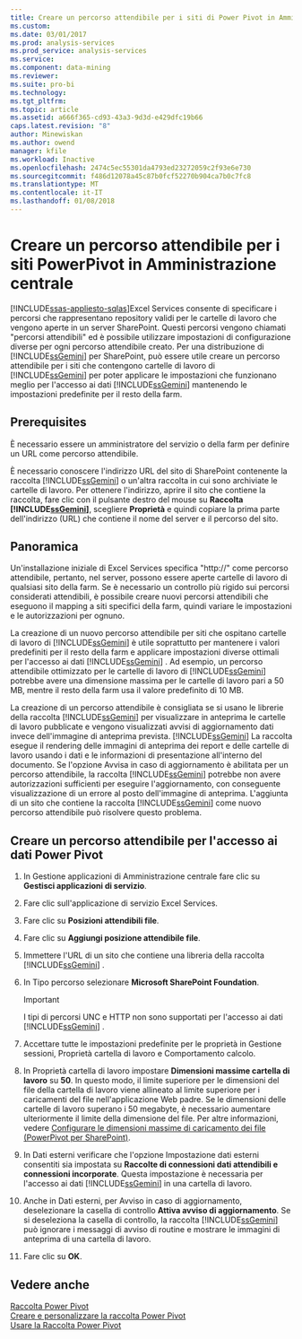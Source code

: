 ```yaml
---
title: Creare un percorso attendibile per i siti di Power Pivot in Amministrazione centrale | Documenti Microsoft
ms.custom: 
ms.date: 03/01/2017
ms.prod: analysis-services
ms.prod_service: analysis-services
ms.service: 
ms.component: data-mining
ms.reviewer: 
ms.suite: pro-bi
ms.technology: 
ms.tgt_pltfrm: 
ms.topic: article
ms.assetid: a666f365-cd93-43a3-9d3d-e429dfc19b66
caps.latest.revision: "8"
author: Minewiskan
ms.author: owend
manager: kfile
ms.workload: Inactive
ms.openlocfilehash: 2474c5ec55301da4793ed23272059c2f93e6e730
ms.sourcegitcommit: f486d12078a45c87b0fcf52270b904ca7b0c7fc8
ms.translationtype: MT
ms.contentlocale: it-IT
ms.lasthandoff: 01/08/2018
---
```

# <a name="create-a-trusted-location-for-power-pivot-sites-in-central-administration"></a>Creare un percorso attendibile per i siti PowerPivot in Amministrazione centrale
[!INCLUDE[ssas-appliesto-sqlas](../../includes/ssas-appliesto-sqlas.md)]Excel Services consente di specificare i percorsi che rappresentano repository validi per le cartelle di lavoro che vengono aperte in un server SharePoint. Questi percorsi vengono chiamati "percorsi attendibili" ed è possibile utilizzare impostazioni di configurazione diverse per ogni percorso attendibile creato. Per una distribuzione di [!INCLUDE[ssGemini](../../includes/ssgemini-md.md)] per SharePoint, può essere utile creare un percorso attendibile per i siti che contengono cartelle di lavoro di [!INCLUDE[ssGemini](../../includes/ssgemini-md.md)] per poter applicare le impostazioni che funzionano meglio per l'accesso ai dati [!INCLUDE[ssGemini](../../includes/ssgemini-md.md)] mantenendo le impostazioni predefinite per il resto della farm.  
  
  
## <a name="prerequisites"></a>Prerequisites  
 È necessario essere un amministratore del servizio o della farm per definire un URL come percorso attendibile.  
  
 È necessario conoscere l'indirizzo URL del sito di SharePoint contenente la raccolta [!INCLUDE[ssGemini](../../includes/ssgemini-md.md)] o un'altra raccolta in cui sono archiviate le cartelle di lavoro. Per ottenere l'indirizzo, aprire il sito che contiene la raccolta, fare clic con il pulsante destro del mouse su **Raccolta [!INCLUDE[ssGemini](../../includes/ssgemini-md.md)]**, scegliere **Proprietà** e quindi copiare la prima parte dell'indirizzo (URL) che contiene il nome del server e il percorso del sito.  
  
##  <a name="overview"></a> Panoramica  
 Un'installazione iniziale di Excel Services specifica "http://" come percorso attendibile, pertanto, nel server, possono essere aperte cartelle di lavoro di qualsiasi sito della farm. Se è necessario un controllo più rigido sui percorsi considerati attendibili, è possibile creare nuovi percorsi attendibili che eseguono il mapping a siti specifici della farm, quindi variare le impostazioni e le autorizzazioni per ognuno.  
  
 La creazione di un nuovo percorso attendibile per siti che ospitano cartelle di lavoro di [!INCLUDE[ssGemini](../../includes/ssgemini-md.md)] è utile soprattutto per mantenere i valori predefiniti per il resto della farm e applicare impostazioni diverse ottimali per l'accesso ai dati [!INCLUDE[ssGemini](../../includes/ssgemini-md.md)] . Ad esempio, un percorso attendibile ottimizzato per le cartelle di lavoro di [!INCLUDE[ssGemini](../../includes/ssgemini-md.md)] potrebbe avere una dimensione massima per le cartelle di lavoro pari a 50 MB, mentre il resto della farm usa il valore predefinito di 10 MB.  
  
 La creazione di un percorso attendibile è consigliata se si usano le librerie della raccolta [!INCLUDE[ssGemini](../../includes/ssgemini-md.md)] per visualizzare in anteprima le cartelle di lavoro pubblicate e vengono visualizzati avvisi di aggiornamento dati invece dell'immagine di anteprima prevista. [!INCLUDE[ssGemini](../../includes/ssgemini-md.md)] La raccolta esegue il rendering delle immagini di anteprima dei report e delle cartelle di lavoro usando i dati e le informazioni di presentazione all'interno del documento. Se l'opzione Avvisa in caso di aggiornamento è abilitata per un percorso attendibile, la raccolta [!INCLUDE[ssGemini](../../includes/ssgemini-md.md)] potrebbe non avere autorizzazioni sufficienti per eseguire l'aggiornamento, con conseguente visualizzazione di un errore al posto dell'immagine di anteprima. L'aggiunta di un sito che contiene la raccolta [!INCLUDE[ssGemini](../../includes/ssgemini-md.md)] come nuovo percorso attendibile può risolvere questo problema.  
  
##  <a name="create"></a> Creare un percorso attendibile per l'accesso ai dati Power Pivot  
  
1.  In Gestione applicazioni di Amministrazione centrale fare clic su **Gestisci applicazioni di servizio**.  
  
2.  Fare clic sull'applicazione di servizio Excel Services.  
  
3.  Fare clic su **Posizioni attendibili file**.  
  
4.  Fare clic su **Aggiungi posizione attendibile file**.  
  
5.  Immettere l'URL di un sito che contiene una libreria della raccolta [!INCLUDE[ssGemini](../../includes/ssgemini-md.md)] .  
  
6.  In Tipo percorso selezionare **Microsoft SharePoint Foundation**.  
  
    > [!IMPORTANT]  
    >  I tipi di percorsi UNC e HTTP non sono supportati per l'accesso ai dati [!INCLUDE[ssGemini](../../includes/ssgemini-md.md)] .  
  
7.  Accettare tutte le impostazioni predefinite per le proprietà in Gestione sessioni, Proprietà cartella di lavoro e Comportamento calcolo.  
  
8.  In Proprietà cartella di lavoro impostare **Dimensioni massime cartella di lavoro** su **50**. In questo modo, il limite superiore per le dimensioni del file della cartella di lavoro viene allineato al limite superiore per i caricamenti del file nell'applicazione Web padre. Se le dimensioni delle cartelle di lavoro superano i 50 megabyte, è necessario aumentare ulteriormente il limite della dimensione del file. Per altre informazioni, vedere [Configurare le dimensioni massime di caricamento dei file &#40;PowerPivot per SharePoint&#41;](../../analysis-services/power-pivot-sharepoint/configure-maximum-file-upload-size-power-pivot-for-sharepoint.md).  
  
9. In Dati esterni verificare che l'opzione Impostazione dati esterni consentiti sia impostata su **Raccolte di connessioni dati attendibili e connessioni incorporate**. Questa impostazione è necessaria per l'accesso ai dati [!INCLUDE[ssGemini](../../includes/ssgemini-md.md)] in una cartella di lavoro.  
  
10. Anche in Dati esterni, per Avviso in caso di aggiornamento, deselezionare la casella di controllo **Attiva avviso di aggiornamento**. Se si deseleziona la casella di controllo, la raccolta [!INCLUDE[ssGemini](../../includes/ssgemini-md.md)] può ignorare i messaggi di avviso di routine e mostrare le immagini di anteprima di una cartella di lavoro.  
  
11. Fare clic su **OK**.  
  
## <a name="see-also"></a>Vedere anche  
 [Raccolta Power Pivot](http://msdn.microsoft.com/library/2a0db616-e08e-4062-aac8-979f8cad7794)   
 [Creare e personalizzare la raccolta Power Pivot](../../analysis-services/power-pivot-sharepoint/create-and-customize-power-pivot-gallery.md)   
 [Usare la Raccolta Power Pivot](../../analysis-services/power-pivot-sharepoint/use-power-pivot-gallery.md)  
  
  
